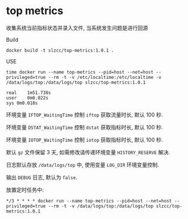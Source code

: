# top metrics

收集系统当前指标状态并录入文件, 当系统发生问题是进行回源

Build

```
docker build -t slzcc/top-metrics:1.0.1 .
```

USE

```
time docker run --name top-metrics --pid=host --net=host --privileged=true --rm -t -v /etc/localtime:/etc/localtime -v /data/logs/top:/data/logs/top slzcc/top-metrics:1.0.1

real	1m51.738s
user	0m0.022s
sys	0m0.018s
```

环境变量 `IFTOP_WaitingTime` 控制 `iftop` 获取流量时长, 默认 100 秒.

环境变量 `DSTAT_WaitingTime` 控制 `dstat` 获取指标时长, 默认 100 秒.

环境变量 `IOTOP_WaitingTime` 控制 `iotop` 获取指标时长, 默认 100 秒.

默认 `gz` 文件保留 3 天, 如需修改请传递环境变量 `HISTORY_RESERVE` 解决.

日志默认存放 `/data/logs/top` 中, 使用变量 `LOG_DIR` 环境变量控制.

输出 `DEBUG` 日志, 默认为 `false`.

放置定时任务中:

```
*/3 * * * * docker run --name top-metrics --pid=host --net=host --privileged=true --rm -t -v /data/logs/top:/data/logs/top slzcc/top-metrics:1.0.1
```